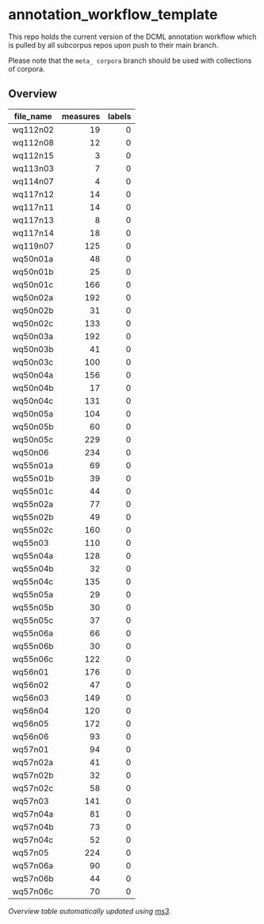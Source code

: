 # annotation_workflow_template

This repo holds the current version of the DCML annotation workflow which is pulled by all subcorpus repos upon push to their main branch. 

Please note that the `meta_ corpora` branch should be used with collections of corpora.


## Overview
|file_name|measures|labels|
|---------|-------:|-----:|
|wq112n02 |      19|     0|
|wq112n08 |      12|     0|
|wq112n15 |       3|     0|
|wq113n03 |       7|     0|
|wq114n07 |       4|     0|
|wq117n12 |      14|     0|
|wq117n11 |      14|     0|
|wq117n13 |       8|     0|
|wq117n14 |      18|     0|
|wq119n07 |     125|     0|
|wq50n01a |      48|     0|
|wq50n01b |      25|     0|
|wq50n01c |     166|     0|
|wq50n02a |     192|     0|
|wq50n02b |      31|     0|
|wq50n02c |     133|     0|
|wq50n03a |     192|     0|
|wq50n03b |      41|     0|
|wq50n03c |     100|     0|
|wq50n04a |     156|     0|
|wq50n04b |      17|     0|
|wq50n04c |     131|     0|
|wq50n05a |     104|     0|
|wq50n05b |      60|     0|
|wq50n05c |     229|     0|
|wq50n06  |     234|     0|
|wq55n01a |      69|     0|
|wq55n01b |      39|     0|
|wq55n01c |      44|     0|
|wq55n02a |      77|     0|
|wq55n02b |      49|     0|
|wq55n02c |     160|     0|
|wq55n03  |     110|     0|
|wq55n04a |     128|     0|
|wq55n04b |      32|     0|
|wq55n04c |     135|     0|
|wq55n05a |      29|     0|
|wq55n05b |      30|     0|
|wq55n05c |      37|     0|
|wq55n06a |      66|     0|
|wq55n06b |      30|     0|
|wq55n06c |     122|     0|
|wq56n01  |     176|     0|
|wq56n02  |      47|     0|
|wq56n03  |     149|     0|
|wq56n04  |     120|     0|
|wq56n05  |     172|     0|
|wq56n06  |      93|     0|
|wq57n01  |      94|     0|
|wq57n02a |      41|     0|
|wq57n02b |      32|     0|
|wq57n02c |      58|     0|
|wq57n03  |     141|     0|
|wq57n04a |      81|     0|
|wq57n04b |      73|     0|
|wq57n04c |      52|     0|
|wq57n05  |     224|     0|
|wq57n06a |      90|     0|
|wq57n06b |      44|     0|
|wq57n06c |      70|     0|


*Overview table automatically updated using [ms3](https://johentsch.github.io/ms3/).*
